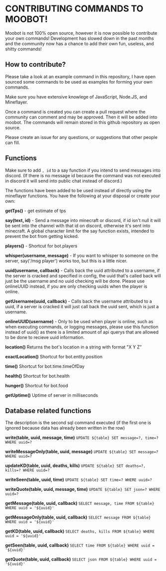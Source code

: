 # CONTRIBUTING COMMANDS TO MOOBOT!
Moobot is not 100% open source, however it is now possible to contribute your own commands! Development has slowed down in the past months and the community now has a chance to add their own fun, useless, and shitty commands!

## How to contribute?
Please take a look at an example command in this repository, I have open sourced some commands to be used as examples for forming your own commands.

Make sure you have extensive knowlege of JavaScript, Node.JS, and Mineflayer.

Once a command is created you can create a pull request where the community can comment and may be approved. Then it will be added into moobot. The commands will remain stored in this github repository as open source.

Please create an issue for any questions, or suggestions that other people can fill.
## Functions
Make sure to add `, id` to a say function if you intend to send messages into discord. (If there is no message id because the command was not executed in discord it will send into public chat instead of discord.)

The functions have been added to be used instead of directly using the mineflayer functions. You have the following at your disposal or create your own:

**getTps()** - get estimate of tps

**say(text, id)** - Send a message into minecraft or discord, if id isn't null it will be sent into the channel with that id on discord, otherwise it's sent into minecraft. A global character limit for the say function exists, intended to prevent the bot from getting kicked.

**players()** - Shortcut for bot.players

**whisper(username, message)** - If you want to whisper to someone on the server, say('/msg player') works too, but this is a little nicer.

**uuid(username, callback)** - Calls back the uuid attributed to a username, if the server is cracked and specified in config, the uuid that's called back will just be the username and no uuid checking will be done. Please use onlineUUID instead, if you are only checking uuids when the player is online.

**getUsername(uuid, callback)** - Calls back the username attributed to a uuid, if a server is cracked it will just call back the uuid sent, which is just a username.

**onlineUUID(username)** - Only to be used when player is online, such as when executing commands, or logging messages, please use this function instead of uuid() as there is a limited amount of api querys that are allowed to be done to recieve uuid information.

**location()** Returns the bot's location in a string with format "X Y Z"

**exactLocation()** Shortcut for bot.entity.position

**time()** Shortcut for bot.time.timeOfDay

**health()** Shortcut for bot.health

**hunger()** Shortcut for bot.food

**getUptime()** Uptime of server in milliseconds

## Database related functions
The description is the second sql command executed (if the first one is ignored because data has already been written in the row)

**write(table, uuid, message, time)** `UPDATE ${table} SET message=?, time=? WHERE uuid=?`

**writeMessageOnly(table, uuid, message)** `UPDATE ${table} SET message=? WHERE uuid=?`

**updateKD(table, uuid, deaths, kills)** `UPDATE ${table} SET deaths=?, kills=? WHERE uuid=?`

**writeSeen(table, uuid, time)** `UPDATE ${table} SET time=? WHERE uuid=?`

**writeQuote(table, uuid, message, time)** `UPDATE ${table} SET json=? WHERE uuid=?`

**getMessage(table, uuid, callback)** `SELECT message, time FROM ${table} WHERE uuid = '${uuid}'`

**getMessageOnly(table, uuid, callback)** `SELECT message FROM ${table} WHERE uuid = '${uuid}'`

**getKD(table, uuid, callback)** `SELECT deaths, kills FROM ${table} WHERE uuid = '${uuid}'`

**getSeen(table, uuid, callback)** `SELECT time FROM ${table} WHERE uuid = '${uuid}'`

**getQuote(table, uuid, callback)** `SELECT json FROM ${table} WHERE uuid = '${uuid}'`
